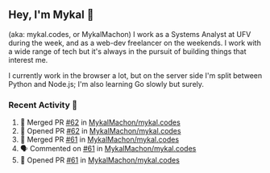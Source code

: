 ## Hey, I'm Mykal 👋 
(aka: mykal.codes, or MykalMachon) I work as a Systems Analyst at UFV during the week, and as a web-dev freelancer on the weekends. I work with a wide range of tech but it's always in the pursuit of building things that interest me. 

I currently work in the browser a lot, but on the server side I'm split between Python and Node.js; I'm also learning Go slowly but surely.

### Recent Activity 🚀

<!--START_SECTION:activity-->
1. 🎉 Merged PR [#62](https://github.com/MykalMachon/mykal.codes/pull/62) in [MykalMachon/mykal.codes](https://github.com/MykalMachon/mykal.codes)
2. 💪 Opened PR [#62](https://github.com/MykalMachon/mykal.codes/pull/62) in [MykalMachon/mykal.codes](https://github.com/MykalMachon/mykal.codes)
3. 🎉 Merged PR [#61](https://github.com/MykalMachon/mykal.codes/pull/61) in [MykalMachon/mykal.codes](https://github.com/MykalMachon/mykal.codes)
4. 🗣 Commented on [#61](https://github.com/MykalMachon/mykal.codes/issues/61) in [MykalMachon/mykal.codes](https://github.com/MykalMachon/mykal.codes)
5. 💪 Opened PR [#61](https://github.com/MykalMachon/mykal.codes/pull/61) in [MykalMachon/mykal.codes](https://github.com/MykalMachon/mykal.codes)
<!--END_SECTION:activity-->
